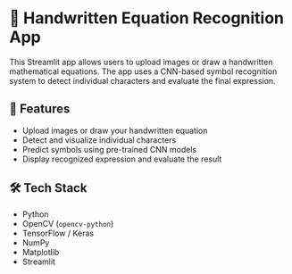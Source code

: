 # 🧠 Handwritten Equation Recognition App

This Streamlit app allows users to upload images or draw a handwritten mathematical equations. The app uses a CNN-based symbol recognition system to detect individual characters and evaluate the final expression.

## 🚀 Features

- Upload images or draw your handwritten equation
- Detect and visualize individual characters
- Predict symbols using pre-trained CNN models
- Display recognized expression and evaluate the result

## 🛠 Tech Stack

- Python
- OpenCV (`opencv-python`)
- TensorFlow / Keras
- NumPy
- Matplotlib
- Streamlit
